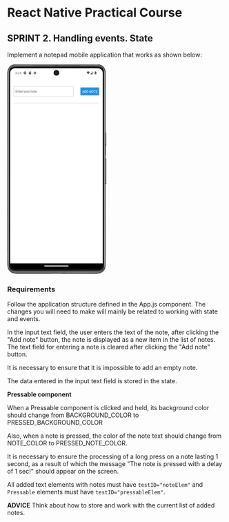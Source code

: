 # React Native Practical Course

## SPRINT 2. Handling events. State

Implement a notepad mobile application that works as shown below:

<img src="./assets/RN_2_app_works.gif" width=230>

### Requirements

Follow the application structure defined in the App.js component. The changes you will need to make will mainly be related to working with state and events.

In the input text field, the user enters the text of the note, after clicking the "Add note" button, the note is displayed as a new item in the list of notes. The text field for entering a note is cleared after clicking the "Add note" button.

It is necessary to ensure that it is impossible to add an empty note.

The data entered in the input text field is stored in the state.

**Pressable component**

When a Pressable component is clicked and held, its background color should change from BACKGROUND_COLOR to PRESSED_BACKGROUND_COLOR

Also, when a note is pressed, the color of the note text should change from NOTE_COLOR to PRESSED_NOTE_COLOR.

It is necessary to ensure the processing of a long press on a note lasting 1 second, as a result of which the message "The note is pressed with a delay of 1 sec!" should appear on the screen.

All added text elements with notes must have `testID="noteElem"` and `Pressable` elements must have `testID="pressableElem"`.

**ADVICE**
Think about how to store and work with the current list of added notes.
